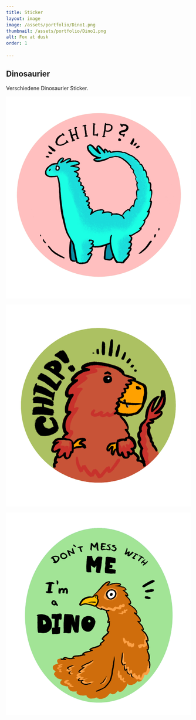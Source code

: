 ```yaml
---
title: Sticker
layout: image
image: /assets/portfolio/Dino1.png
thumbnail: /assets/portfolio/Dino1.png
alt: Fox at dusk
order: 1

---
```

## Dinosaurier
Verschiedene Dinosaurier Sticker.



![Dino2](../assets/portfolio/Dino2.png)


![Dino2](../assets/portfolio/Dino3.png)


![Dino4](../assets/portfolio/Dino4.png)







